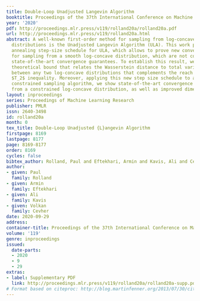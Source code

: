 ```yaml
---
title: Double-Loop Unadjusted Langevin Algorithm
booktitle: Proceedings of the 37th International Conference on Machine Learning
year: '2020'
pdf: http://proceedings.mlr.press/v119/rolland20a/rolland20a.pdf
url: http://proceedings.mlr.press/v119/rolland20a.html
abstract: A well-known first-order method for sampling from log-concave probability
  distributions is the Unadjusted Langevin Algorithm (ULA). This work proposes a new
  annealing step-size schedule for ULA, which allows to prove new convergence guarantees
  for sampling from a smooth log-concave distribution, which are not covered by existing
  state-of-the-art convergence guarantees. To establish this result, we derive a new
  theoretical bound that relates the Wasserstein distance to total variation distance
  between any two log-concave distributions that complements the reach of Talagrand
  $T_2$ inequality. Moreover, applying this new step size schedule to an existing
  constrained sampling algorithm, we show state-of-the-art convergence rates for sampling
  from a constrained log-concave distribution, as well as improved dimension dependence.
layout: inproceedings
series: Proceedings of Machine Learning Research
publisher: PMLR
issn: 2640-3498
id: rolland20a
month: 0
tex_title: Double-Loop Unadjusted {L}angevin Algorithm
firstpage: 8169
lastpage: 8177
page: 8169-8177
order: 8169
cycles: false
bibtex_author: Rolland, Paul and Eftekhari, Armin and Kavis, Ali and Cevher, Volkan
author:
- given: Paul
  family: Rolland
- given: Armin
  family: Eftekhari
- given: Ali
  family: Kavis
- given: Volkan
  family: Cevher
date: 2020-09-29
address: 
container-title: Proceedings of the 37th International Conference on Machine Learning
volume: '119'
genre: inproceedings
issued:
  date-parts:
  - 2020
  - 9
  - 29
extras:
- label: Supplementary PDF
  link: http://proceedings.mlr.press/v119/rolland20a/rolland20a-supp.pdf
# Format based on citeproc: http://blog.martinfenner.org/2013/07/30/citeproc-yaml-for-bibliographies/
---
```

